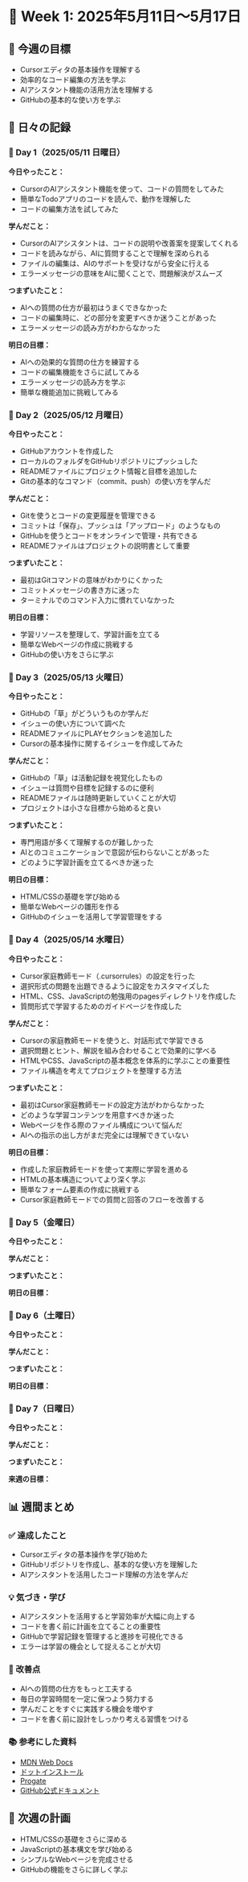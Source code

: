 # 🚀 Week 1: 2025年5月11日〜5月17日

## 📌 今週の目標

- Cursorエディタの基本操作を理解する
- 効率的なコード編集の方法を学ぶ
- AIアシスタント機能の活用方法を理解する
- GitHubの基本的な使い方を学ぶ

## 📅 日々の記録

### 📝 Day 1（2025/05/11 日曜日）

**今日やったこと：**
- CursorのAIアシスタント機能を使って、コードの質問をしてみた
- 簡単なTodoアプリのコードを読んで、動作を理解した
- コードの編集方法を試してみた

**学んだこと：**
- CursorのAIアシスタントは、コードの説明や改善案を提案してくれる
- コードを読みながら、AIに質問することで理解を深められる
- ファイルの編集は、AIのサポートを受けながら安全に行える
- エラーメッセージの意味をAIに聞くことで、問題解決がスムーズ

**つまずいたこと：**
- AIへの質問の仕方が最初はうまくできなかった
- コードの編集時に、どの部分を変更すべきか迷うことがあった
- エラーメッセージの読み方がわからなかった

**明日の目標：**
- AIへの効果的な質問の仕方を練習する
- コードの編集機能をさらに試してみる
- エラーメッセージの読み方を学ぶ
- 簡単な機能追加に挑戦してみる

### 📝 Day 2（2025/05/12 月曜日）

**今日やったこと：**
- GitHubアカウントを作成した
- ローカルのフォルダをGitHubリポジトリにプッシュした
- READMEファイルにプロジェクト情報と目標を追加した
- Gitの基本的なコマンド（commit、push）の使い方を学んだ

**学んだこと：**
- Gitを使うとコードの変更履歴を管理できる
- コミットは「保存」、プッシュは「アップロード」のようなもの
- GitHubを使うとコードをオンラインで管理・共有できる
- READMEファイルはプロジェクトの説明書として重要

**つまずいたこと：**
- 最初はGitコマンドの意味がわかりにくかった
- コミットメッセージの書き方に迷った
- ターミナルでのコマンド入力に慣れていなかった

**明日の目標：**
- 学習リソースを整理して、学習計画を立てる
- 簡単なWebページの作成に挑戦する
- GitHubの使い方をさらに学ぶ

### 📝 Day 3（2025/05/13 火曜日）

**今日やったこと：**
- GitHubの「草」がどういうものか学んだ
- イシューの使い方について調べた
- READMEファイルにPLAYセクションを追加した
- Cursorの基本操作に関するイシューを作成してみた

**学んだこと：**
- GitHubの「草」は活動記録を視覚化したもの
- イシューは質問や目標を記録するのに便利
- READMEファイルは随時更新していくことが大切
- プロジェクトは小さな目標から始めると良い

**つまずいたこと：**
- 専門用語が多くて理解するのが難しかった
- AIとのコミュニケーションで意図が伝わらないことがあった
- どのように学習計画を立てるべきか迷った

**明日の目標：**
- HTML/CSSの基礎を学び始める
- 簡単なWebページの雛形を作る
- GitHubのイシューを活用して学習管理をする

### 📝 Day 4（2025/05/14 水曜日）

**今日やったこと：**
- Cursor家庭教師モード（.cursorrules）の設定を行った
- 選択形式の問題を出題できるように設定をカスタマイズした
- HTML、CSS、JavaScriptの勉強用のpagesディレクトリを作成した
- 質問形式で学習するためのガイドページを作成した

**学んだこと：**
- Cursorの家庭教師モードを使うと、対話形式で学習できる
- 選択問題とヒント、解説を組み合わせることで効果的に学べる
- HTMLやCSS、JavaScriptの基本概念を体系的に学ぶことの重要性
- ファイル構造を考えてプロジェクトを整理する方法

**つまずいたこと：**
- 最初はCursor家庭教師モードの設定方法がわからなかった
- どのような学習コンテンツを用意すべきか迷った
- Webページを作る際のファイル構成について悩んだ
- AIへの指示の出し方がまだ完全には理解できていない

**明日の目標：**
- 作成した家庭教師モードを使って実際に学習を進める
- HTMLの基本構造についてより深く学ぶ
- 簡単なフォーム要素の作成に挑戦する
- Cursor家庭教師モードでの質問と回答のフローを改善する

### 📝 Day 5（金曜日）

**今日やったこと：**

**学んだこと：**

**つまずいたこと：**

**明日の目標：**

### 📝 Day 6（土曜日）

**今日やったこと：**

**学んだこと：**

**つまずいたこと：**

**明日の目標：**

### 📝 Day 7（日曜日）

**今日やったこと：**

**学んだこと：**

**つまずいたこと：**

**来週の目標：**

## 📊 週間まとめ

### ✅ 達成したこと
- Cursorエディタの基本操作を学び始めた
- GitHubリポジトリを作成し、基本的な使い方を理解した
- AIアシスタントを活用したコード理解の方法を学んだ

### 💡 気づき・学び
- AIアシスタントを活用すると学習効率が大幅に向上する
- コードを書く前に計画を立てることの重要性
- GitHubで学習記録を管理すると進捗を可視化できる
- エラーは学習の機会として捉えることが大切

### 🔄 改善点
- AIへの質問の仕方をもっと工夫する
- 毎日の学習時間を一定に保つよう努力する
- 学んだことをすぐに実践する機会を増やす
- コードを書く前に設計をしっかり考える習慣をつける

### 📚 参考にした資料
- [MDN Web Docs](https://developer.mozilla.org/ja/)
- [ドットインストール](https://dotinstall.com/)
- [Progate](https://prog-8.com/)
- [GitHub公式ドキュメント](https://docs.github.com/ja)

## 🎯 次週の計画

- HTML/CSSの基礎をさらに深める
- JavaScriptの基本構文を学び始める
- シンプルなWebページを完成させる
- GitHubの機能をさらに詳しく学ぶ 